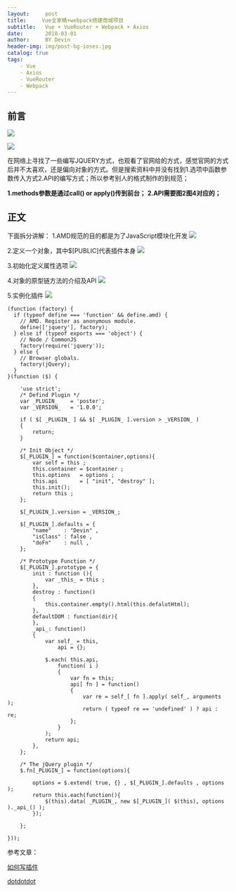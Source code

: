```yaml
---
layout:     post
title:     Vue全家桶+webpack搭建商城项目
subtitle:   Vue + VueRouter + Webpack + Axios
date:       2018-03-01
author:     BY Devin
header-img: img/post-bg-ioses.jpg
catalog: true
tags:
    - Vue
    - Axios
    - VueRouter
    - Webpack
---
```



## 前言

![](/img/pubilc/path.jpg)

![](/img/pubilc/process.jpg)

在网络上寻找了一些编写JQUERY方式，也观看了官网给的方式，感觉官网的方式后并不太喜欢，还是偏向对象的方式。但是搜索资料中并没有找到1.选项中函数参数传入方式2.API的编写方式；所以参考别人的格式制作的到规范；

**1.methods参数是通过call() or apply()传到前台；**
**2.API需要图2图4对应的；**

## 正文

下面拆分讲解：
1.AMD规范的目的都是为了JavaScript模块化开发
![](/img/pubilc/plugin-0.jpg)

2.定义一个对象，其中$[PUBLIC]代表插件本身
![](/img/pubilc/plugin-1.jpg)

3.初始化定义属性选项
![](/img/pubilc/plugin-2.jpg)

4.对象的原型链方法的介绍及API
![](/img/pubilc/plugin-3.jpg)

5.实例化插件
![](/img/pubilc/plugin-4.jpg)

```
(function (factory) {
  if (typeof define === 'function' && define.amd) {
    // AMD. Register as anonymous module.
    define(['jquery'], factory);
  } else if (typeof exports === 'object') {
    // Node / CommonJS
    factory(require('jquery'));
  } else {
    // Browser globals.
    factory(jQuery);
  }
}(function ($) {

    'use strict';
    /* Defind Plugin */
    var _PLUGIN_    = 'poster';
    var _VERSION_   = '1.0.0';

    if ( $[ _PLUGIN_ ] && $[ _PLUGIN_ ].version > _VERSION_ )
    {
        return;
    }

    /* Init Object */
    $[_PLUGIN_] = function($container,options){
        var self = this ;
        this.container = $container ;
        this.options   = options ;
        this.api       = [ "init", "destroy" ];
        this.init();
        return this ;
    };

    $[_PLUGIN_].version = _VERSION_;

    $[_PLUGIN_].defaults = {
        "name"    : "Devin" ,
        "isClass" : false , 
        "doFn"    : null ,
    }; 

    /* Prototype Function */
    $[_PLUGIN_].prototype = {
        init : function (){
            var _this_ = this ;
        },
        destroy : function()
        {
            this.container.empty().html(this.defalutHtml);
        },    
        defaultDOM : function(dir){
        },  
        _api_: function()
        {
            var self_ = this,
                api = {};

            $.each( this.api,
                function( i )
                {
                    var fn = this;
                    api[ fn ] = function()
                    {   
                        var re = self_[ fn ].apply( self_, arguments );
                        return ( typeof re == 'undefined' ) ? api : re;
                    };
                }
            );
            return api;
        },
    };

    /* The jQuery plugin */
    $.fn[_PLUGIN_] = function(options){

        options = $.extend( true, {} , $[_PLUGIN_].defaults , options );
        return this.each(function(){
            $(this).data( _PLUGIN_, new $[_PLUGIN_]( $(this), options )._api_() );
        });

    };

}));
```
参考文章：

[如何写插件](http://blog.csdn.net/caiwanxia1/article/details/53079408)

[dotdotdot](http://dotdotdot.frebsite.nl/)
